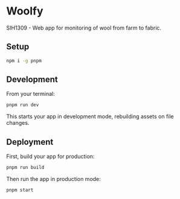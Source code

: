 # Woolfy

SIH1309 - Web app for monitoring of wool from farm to fabric.

## Setup

```sh
npm i -g pnpm
```

## Development

From your terminal:

```sh
pnpm run dev
```

This starts your app in development mode, rebuilding assets on file changes.

## Deployment

First, build your app for production:

```sh
pnpm run build
```

Then run the app in production mode:

```sh
pnpm start
```